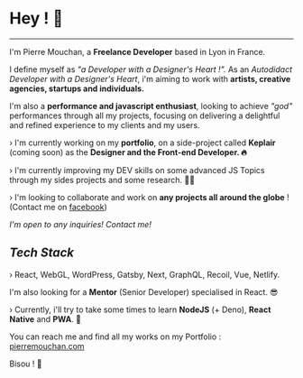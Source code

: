 # Hey ! 👋

---

I'm Pierre Mouchan, a **Freelance Developer** based in Lyon in France.

I define myself as *"a Developer with a Designer's Heart !".*
As an *Autodidact Developer with a Designer's Heart*, i'm aiming to work with **artists, creative agencies, startups and individuals.**


I'm also a **performance and javascript enthusiast**, looking to achieve *"god"* performances through all my projects, focusing on delivering a delightful and refined experience to my clients and my users.

› I'm currently working on my **portfolio**, on a side-project called **Keplair** (coming soon) as the **Designer and the Front-end Developer. 🔥**

› I'm currently improving my DEV skills on some advanced JS Topics through my sides projects and some research. 👨‍💻

› I'm looking to collaborate and work on **any projects all around the globe** ! (Contact me on [facebook](https://www.facebook.com/mouchanpierre/))

*I'm open to any inquiries! Contact me!*

***Tech Stack***
---
› React, WebGL, WordPress, Gatsby, Next, GraphQL, Recoil, Vue, Netlify. 


I'm also looking for a **Mentor** (Senior Developer) specialised in React. 😎

› Currently, i'll try to take some times to learn **NodeJS** (+ Deno), **React Native** and **PWA**. 🤙

You can reach me and find all my works on my Portfolio : [pierremouchan.com](https://pierremouchan.com)

Bisou ! 👋 

